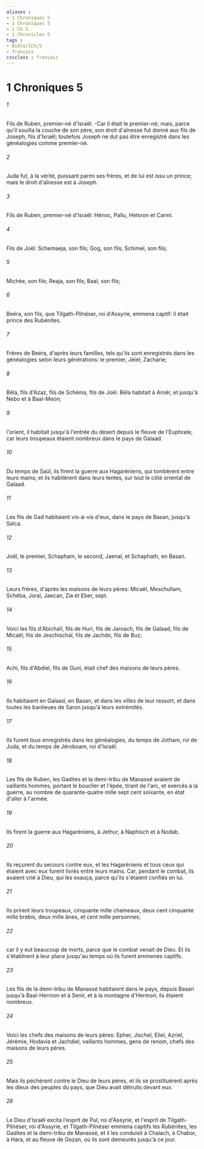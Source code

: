 ```yaml
---
aliases : 
- 1 Chroniques 5
- 1 Chroniques 5
- 1 Ch 5
- 1 Chronicles 5
tags : 
- Bible/1Ch/5
- français
cssclass : français
---
```


# 1 Chroniques 5

###### 1
Fils de Ruben, premier-né d'Israël. -Car il était le premier-né; mais, parce qu'il souilla la couche de son père, son droit d'aînesse fut donné aux fils de Joseph, fils d'Israël; toutefois Joseph ne dut pas être enregistré dans les généalogies comme premier-né.
###### 2
Juda fut, à la vérité, puissant parmi ses frères, et de lui est issu un prince; mais le droit d'aînesse est à Joseph.
###### 3
Fils de Ruben, premier-né d'Israël: Hénoc, Pallu, Hetsron et Carmi.
###### 4
Fils de Joël: Schemaeja, son fils; Gog, son fils; Schimeï, son fils;
###### 5
Michée, son fils; Reaja, son fils; Baal, son fils;
###### 6
Beéra, son fils, que Tilgath-Pilnéser, roi d'Assyrie, emmena captif: il était prince des Rubénites.
###### 7
Frères de Beéra, d'après leurs familles, tels qu'ils sont enregistrés dans les généalogies selon leurs générations: le premier, Jeïel; Zacharie;
###### 8
Béla, fils d'Azaz, fils de Schéma, fils de Joël. Béla habitait à Aroër, et jusqu'à Nebo et à Baal-Meon;
###### 9
l'orient, il habitait jusqu'à l'entrée du désert depuis le fleuve de l'Euphrate, car leurs troupeaux étaient nombreux dans le pays de Galaad.
###### 10
Du temps de Saül, ils firent la guerre aux Hagaréniens, qui tombèrent entre leurs mains; et ils habitèrent dans leurs tentes, sur tout le côté oriental de Galaad.
###### 11
Les fils de Gad habitaient vis-à-vis d'eux, dans le pays de Basan, jusqu'à Salca.
###### 12
Joël, le premier, Schapham, le second, Jaenaï, et Schaphath, en Basan.
###### 13
Leurs frères, d'après les maisons de leurs pères: Micaël, Meschullam, Schéba, Joraï, Jaecan, Zia et Eber, sept.
###### 14
Voici les fils d'Abichaïl, fils de Huri, fils de Jaroach, fils de Galaad, fils de Micaël, fils de Jeschischaï, fils de Jachdo, fils de Buz;
###### 15
Achi, fils d'Abdiel, fils de Guni, était chef des maisons de leurs pères.
###### 16
Ils habitaient en Galaad, en Basan, et dans les villes de leur ressort, et dans toutes les banlieues de Saron jusqu'à leurs extrémités.
###### 17
Ils furent tous enregistrés dans les généalogies, du temps de Jotham, roi de Juda, et du temps de Jéroboam, roi d'Israël.
###### 18
Les fils de Ruben, les Gadites et la demi-tribu de Manassé avaient de vaillants hommes, portant le bouclier et l'épée, tirant de l'arc, et exercés à la guerre, au nombre de quarante-quatre mille sept cent soixante, en état d'aller à l'armée.
###### 19
Ils firent la guerre aux Hagaréniens, à Jethur, à Naphisch et à Nodab.
###### 20
Ils reçurent du secours contre eux, et les Hagaréniens et tous ceux qui étaient avec eux furent livrés entre leurs mains. Car, pendant le combat, ils avaient crié à Dieu, qui les exauça, parce qu'ils s'étaient confiés en lui.
###### 21
Ils prirent leurs troupeaux, cinquante mille chameaux, deux cent cinquante mille brebis, deux mille ânes, et cent mille personnes;
###### 22
car il y eut beaucoup de morts, parce que le combat venait de Dieu. Et ils s'établirent à leur place jusqu'au temps où ils furent emmenés captifs.
###### 23
Les fils de la demi-tribu de Manassé habitaient dans le pays, depuis Basan jusqu'à Baal-Hermon et à Senir, et à la montagne d'Hermon; ils étaient nombreux.
###### 24
Voici les chefs des maisons de leurs pères: Epher, Jischeï, Eliel, Azriel, Jérémie, Hodavia et Jachdiel, vaillants hommes, gens de renom, chefs des maisons de leurs pères.
###### 25
Mais ils péchèrent contre le Dieu de leurs pères, et ils se prostituèrent après les dieux des peuples du pays, que Dieu avait détruits devant eux.
###### 26
Le Dieu d'Israël excita l'esprit de Pul, roi d'Assyrie, et l'esprit de Tilgath-Pilnéser, roi d'Assyrie, et Tilgath-Pilnéser emmena captifs les Rubénites, les Gadites et la demi-tribu de Manassé, et il les conduisit à Chalach, à Chabor, à Hara, et au fleuve de Gozan, où ils sont demeurés jusqu'à ce jour.
